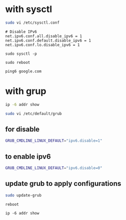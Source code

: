 # with sysctl
```bash
sudo vi /etc/sysctl.conf
```

```
# Disable IPv6
net.ipv6.conf.all.disable_ipv6 = 1
net.ipv6.conf.default.disable_ipv6 = 1
net.ipv6.conf.lo.disable_ipv6 = 1
```
```
sudo sysctl -p
```

```
sudo reboot
```

```
ping6 google.com
```

# with grup
```bash
ip -6 addr show
```

```bash
sudo vi /etc/default/grub
```

## for disable
```bash
GRUB_CMDLINE_LINUX_DEFAULT="ipv6.disable=1"
```

## to enable ipv6
```bash
GRUB_CMDLINE_LINUX_DEFAULT="ipv6.disable=0"
```

## update grub to apply configurations

```bash
sudo update-grub
```

```
reboot 
```

```
ip -6 addr show
```
